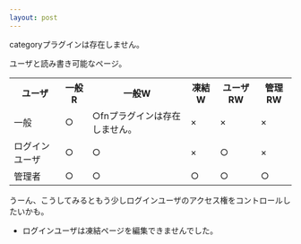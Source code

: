 ```yaml
---
layout: post
---
```

<p><span class="error">categoryプラグインは存在しません。</span></p>
<p>ユーザと読み書き可能なページ。</p>
<table>
<tr>
<th>ユーザ</th>
<th>一般R</th>
<th>一般W</th>
<th>凍結W</th>
<th>ユーザRW</th>
<th>管理RW</th>
</tr>
<tr>
<td>一般</td>
<td>○</td>
<td>○<span class="error">fnプラグインは存在しません。</span></td>
<td>×</td>
<td>×</td>
<td>×</td>
</tr>
<tr>
<td>ログインユーザ</td>
<td>○</td>
<td>○</td>
<td>×</td>
<td>○</td>
<td>×</td>
</tr>
<tr>
<td>管理者</td>
<td>○</td>
<td>○</td>
<td>○</td>
<td>○</td>
<td>○</td>
</tr>
</table>
<p>うーん、こうしてみるともう少しログインユーザのアクセス権をコントロールしたいかも。</p>
<ul>
<li>ログインユーザは凍結ページを編集できませんでした。</li>
</ul>
